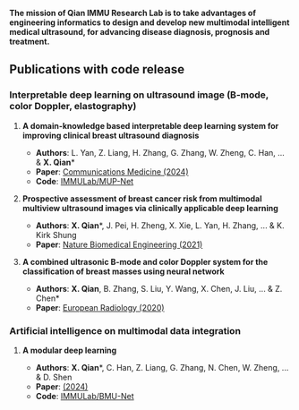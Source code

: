 **The mission of Qian IMMU Research Lab is to take advantages of engineering informatics to design and develop new multimodal intelligent medical ultrasound, for advancing disease diagnosis, prognosis and treatment.**



## Publications with code release

### Interpretable deep learning on ultrasound image (B-mode, color Doppler, elastography)

1. **A domain-knowledge based interpretable deep learning system for improving clinical breast ultrasound diagnosis**
   - **Authors**: L. Yan, Z. Liang, H. Zhang, G. Zhang, W. Zheng, C. Han, ... & **X. Qian***
   - **Paper**: [Communications Medicine (2024)]()
   - **Code**: [IMMULab/MUP-Net]()

2. **Prospective assessment of breast cancer risk from multimodal multiview ultrasound images via clinically applicable deep learning**
   - **Authors**: **X. Qian***, J. Pei, H. Zheng, X. Xie, L. Yan, H. Zhang, ... & K. Kirk Shung
   - **Paper**: [Nature Biomedical Engineering (2021)](https://www.nature.com/articles/s41551-021-00711-2)

3. **A combined ultrasonic B-mode and color Doppler system for the classification of breast masses using neural network**
   - **Authors**: **X. Qian**, B. Zhang, S. Liu, Y. Wang, X. Chen, J. Liu, ... & Z. Chen*
   - **Paper**: [European Radiology (2020)](https://link.springer.com/article/10.1007/s00330-019-06610-0)

### Artificial intelligence on multimodal data integration

1. **A modular deep learning**
   
   - **Authors**: **X. Qian***, C. Han, Z. Liang, G. Zhang, N. Chen, W. Zheng, ... & D. Shen
   - **Paper**: [(2024)]()
   - **Code**: [IMMULab/BMU-Net]()
